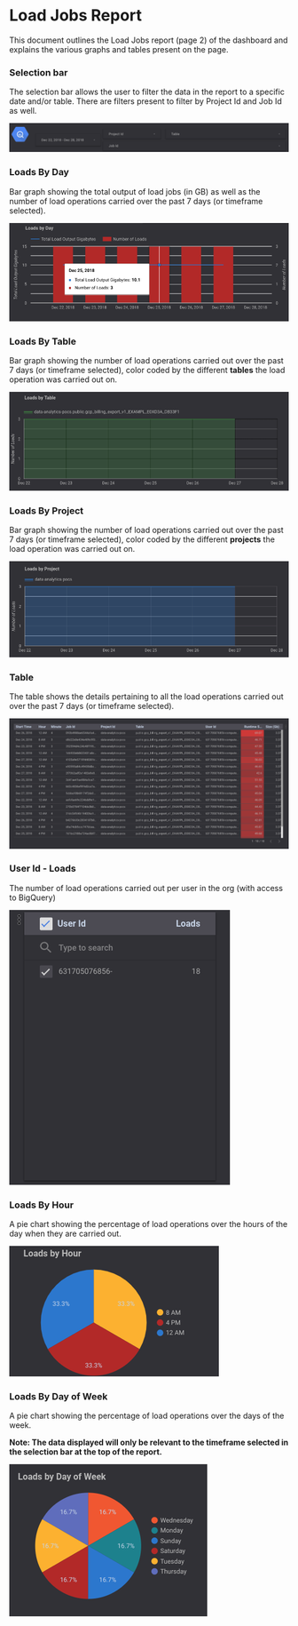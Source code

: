 # Load Jobs Report

This document outlines the Load Jobs report (page 2) of the dashboard and explains the various graphs and tables present on the page.

### Selection bar
The selection bar allows the user to filter the data in the report to a specific date and/or table. There are filters present to filter by Project Id and Job Id as well.

![Selection Bar](../images/load_jobs/Image1.png)

### Loads By Day
Bar graph showing the total output of load jobs (in GB) as well as the number of load operations carried over the past 7 days (or timeframe selected).

![Loads By Day](../images/load_jobs/Image2.png)

### Loads By Table
Bar graph showing the number of load operations carried out over the past 7 days (or timeframe selected), color coded by the different **tables** the load operation was carried out on.

![Loads By Table](../images/load_jobs/Image3.png)

### Loads By Project
Bar graph showing the number of load operations carried out over the past 7 days (or timeframe selected), color coded by the different **projects** the load operation was carried out on.

![Loads By Project](../images/load_jobs/Image4.png)

### Table
The table shows the details pertaining to all the load operations carried out over the past 7 days (or timeframe selected).

![Table](../images/load_jobs/Image5.png)

### User Id - Loads
The number of load operations carried out per user in the org (with access to BigQuery)

![User Id - Loads](../images/load_jobs/Image6.png)

### Loads By Hour
A pie chart showing the percentage of load operations over the hours of the day when they are carried out.

![Loads By Hour](../images/load_jobs/Image7.png)

### Loads By Day of Week
A pie chart showing the percentage of load operations over the days of the week.

**Note: The data displayed will only be relevant to the timeframe selected in the selection bar at the top of the report.**

![Loads By Day of Week](../images/load_jobs/Image8.png)


